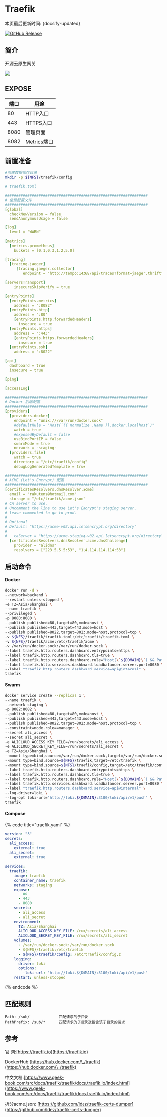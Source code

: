 # Traefik

本页最后更新时间: {docsify-updated}

[![GitHub Release](https://img.shields.io/github/release/traefik/traefik.svg)](https://github.com/traefik/traefik/releases/latest)

## 简介

开源云原生网关

![](../../images/traefik-screenshot.webp)

## EXPOSE

| 端口 | 用途      |
| ---- | --------- |
| 80   | HTTP入口  |
| 443  | HTTPS入口 |
| 8080 | 管理页面  |
| 8082 | Metrics端口  |



## 前置准备

```bash
#创建数据保存目录
mkdir -p ${NFS}/traefik/config
```

```yaml
# traefik.toml

################################################################
# 全局配置文件
################################################################
[global]
  checkNewVersion = false
  sendAnonymousUsage = false

[log]
  level = "WARN"
  
[metrics]
  [metrics.prometheus]
    buckets = [0.1,0.3,1.2,5.0]

[tracing]
  [tracing.jaeger]
     [tracing.jaeger.collector]
        endpoint = "http://tempo:14268/api/traces?format=jaeger.thrift"

[serversTransport]
	insecureSkipVerify = true

[entryPoints]
  [entryPoints.metrics]
    address = ":8082"
  [entryPoints.http]
    address = ":80"
    [entryPoints.http.forwardedHeaders]
      insecure = true
  [entryPoints.https]
    address = ":443"
    [entryPoints.https.forwardedHeaders]
      insecure = true
  [entryPoints.ssh]
    address = ":8022"

[api]
  dashboard = true
  insecure = true

[ping]

[accessLog]

################################################################
# Docker 后端配置
################################################################
[providers]
  [providers.docker]
    endpoint = "unix:///var/run/docker.sock"
    #defaultRule = "Host(`{{ normalize .Name }}.docker.localhost`)"
    watch = true
    #exposedByDefault = false
    useBindPortIP = false
    swarmMode = true
    network = "staging"
  [providers.file]
    watch = true
    directory = "/etc/traefik/config"
    debugLogGeneratedTemplate = true

################################################################
# ACME (Let's Encrypt) 配置
################################################################
[certificatesResolvers.dnsResolver.acme]
  email = "rakutens@hotmail.com"
  storage = "/etc/traefik/acme.json"
# CA server to use.
# Uncomment the line to use Let's Encrypt's staging server,
# leave commented to go to prod.
#
# Optional
# Default: "https://acme-v02.api.letsencrypt.org/directory"
#
#	caServer = "https://acme-staging-v02.api.letsencrypt.org/directory"
  [certificatesResolvers.dnsResolver.acme.dnsChallenge]
    provider = "alidns"
    resolvers = ["223.5.5.5:53", "114.114.114.114:53"]

```

## 启动命令

<!-- tabs:start -->
#### **Docker**


```bash
docker run -d \
--network=backend \
--restart unless-stopped \
-e TZ=Asia/Shanghai \
--name traefik \
--privileged \
-p 8080:8080 \
--publish published=80,target=80,mode=host \
--publish published=443,target=443,mode=host \
--publish published=8022,target=8022,mode=host,protocol=tcp \
-v ${NFS}/traefik/traefik.toml:/etc/traefik/traefik.toml \
-v ${NFS}/traefik/acme:/etc/traefik/acme \
-v /var/run/docker.sock:/var/run/docker.sock \
--label traefik.http.routers.dashboard.entrypoints=https \
--label traefik.http.routers.dashboard.tls=true \
--label traefik.http.routers.dashboard.rule="Host(\`${DOMAIN}\`) && PathPrefix(\`/api/\`) || PathPrefix(\`/dashboard/\`)" \
--label traefik.http.services.dashboard.loadbalancer.server.port=8080 \
--label "traefik.http.routers.dashboard.service=api@internal" \
traefik
```


#### **Swarm**
```bash
docker service create --replicas 1 \
--name traefik \
--network staging \
-p 8082:8082 \
--publish published=80,target=80,mode=host \
--publish published=443,target=443,mode=host \
--publish published=8022,target=8022,mode=host,protocol=tcp \
--constraint=node.role==manager \
--secret ali_access \
--secret ali_secret \
-e ALICLOUD_ACCESS_KEY_FILE=/run/secrets/ali_access \
-e ALICLOUD_SECRET_KEY_FILE=/run/secrets/ali_secret \
-e TZ=Asia/Shanghai \
--mount type=bind,source=/var/run/docker.sock,target=/var/run/docker.sock \
--mount type=bind,source=${NFS}/traefik,target=/etc/traefik \
--mount type=bind,source=${NFS}/traefik/config,target=/etc/traefik/config,readonly \
--label traefik.http.routers.dashboard.entrypoints=https \
--label traefik.http.routers.dashboard.tls=true \
--label traefik.http.routers.dashboard.rule="Host(\`${DOMAIN}\`) && PathPrefix(\`/api/\`) || PathPrefix(\`/dashboard/\`)" \
--label traefik.http.services.dashboard.loadbalancer.server.port=8080 \
--label "traefik.http.routers.dashboard.service=api@internal" \
--log-driver=loki \
--log-opt loki-url="http://loki.${DOMAIN}:3100/loki/api/v1/push" \
traefik
```


#### **Compose**
{% code title="traefik.yaml" %}
```yaml
version: "3"
secrets: 
  ali_access: 
    external: true
  ali_secret: 
    external: true
    
services: 
  traefik: 
    image: traefik
    container_name: traefik
    networks: staging
    expose:
      - 80
      - 443
      - 8080
    secrets: 
      - ali_access
      - ali_secret
    environment: 
      TZ: Asia/Shanghai
      ALICLOUD_ACCESS_KEY_FILE: /run/secrets/ali_access
      ALICLOUD_SECRET_KEY_FILE: /run/secrets/ali_secret
    volumes: 
      - /var/run/docker.sock:/var/run/docker.sock
      - ${NFS}/traefik:/etc/traefik
      - ${NFS}/traefik/config: /etc/traefik/config,z
    logging: 
      driver: loki
      options: 
        -loki-url: "http://loki.${DOMAIN}:3100/loki/api/v1/push"
    restart: unless-stopped
```
{% endcode %}

<!-- tabs:end -->

## 匹配规则

```
Path: /sub/             匹配请求的子目录
PathPrefix: /sub/*      匹配请求的子目录及包含该子目录的请求
```

## 参考

官 网:[https://traefik.io](https://traefik.io)

DockerHub:[https://hub.docker.com/\_/traefik](https://hub.docker.com/\_/traefik)

中文文档:[https://www.geek-book.com/src/docs/traefik/traefik/docs.traefik.io/index.html](https://www.geek-book.com/src/docs/traefik/traefik/docs.traefik.io/index.html)

拆分acme.json: [https://github.com/ldez/traefik-certs-dumper](https://github.com/ldez/traefik-certs-dumper)